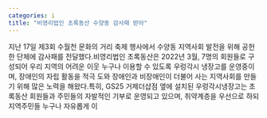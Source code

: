 ```yaml
---
categories: i
title: "비영리법인 초록동산 수양동 감사패 받아"
---
```

지난 17일 제3회 수월천 문화의 거리 축제 행사에서 수양동 지역사회 발전을 위해 공헌한 단체에 감사패를 전달했다.비영리법인 초록동산은 2022년 3월, 7명의 회원들로 구성되어 우리 지역의 어려운 이웃 누구나 이용할 수 있도록 우렁각시 냉장고를 운영중이며, 장애인의 자립 활동을 적극 도와 장애인과 비장애인이 더불어 사는 지역사회를 만들기 위해 많은 노력을 해왔다.특히, GS25 거제더샵점 옆에 설치된 우렁각시냉장고는 초록동산 회원들과 주민들의 자발적인 기부로 운영되고 있으며, 취약계층을 우선으로 하되 지역주민들 누구나 자유롭게 이